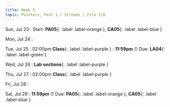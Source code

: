 ```yaml
---
title: Week 5
topic: Pointers, Part 1 / Streams / File I/O
---
```

Sun, Jul 23
: Start: **PA05**{: .label .label-orange }, **CA05**{: .label .label-blue }


Mon, Jul 24
: 

Tue, Jul 25
: 02:00pm **Class**{: .label .label-purple }
: **11:59pm**  ⏰  Due: **LA04**{: .label .label-green }


Wed, Jul 26
: **Lab sections**{: .label .label-purple }


Thu, Jul 27
: 02:00pm **Class**{: .label .label-purple } 


Fri, Jul 28
: 

Sat, Jul 29
: **11:59pm**  ⏰  Due: **PA05**{: .label .label-orange }, **CA05**{: .label .label-blue }


